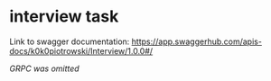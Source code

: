 # interview task

Link to swagger documentation: https://app.swaggerhub.com/apis-docs/k0k0piotrowski/Interview/1.0.0#/

_GRPC was omitted_
